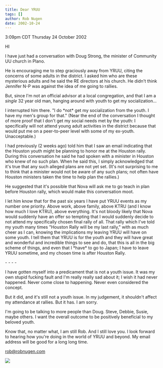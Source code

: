 ```yaml
---
title: Dear YRUU
tags: []
author: Rob Nugen
date: 2002-10-24
---
```


<p class=date>3:09pm CDT Thursday 24 October 2002</p>

<p>HI</p>

<p>I have just had a conversation with Doug Strong, the minister of
Community UU church in Plano.</p>

<p>He is encouraging me to step graciously away from YRUU, citing the
concerns of some adults in the district.  I asked him who are these
mysterious adults and he said the RE directors at his church.  He
didn't think Jennifer N-P was against the idea of me going to
rallies.</p>

<p>But, since I'm not an official advisor at a local congregation,
and that I am a <em>single</em> 32 year old man, hanging around with
youth to get my socialization...</p>

<p>I interrupted him there.  "I do *not* get my socialization from the
youth.  I have my men's group for that."  (Near the end of the
conversation I thought of more proof that I don't get my social needs
met by the youth:  I specifically will not attend young adult
activities in the district because that would put me on a peer-to-peer
level with some of my ex-youth.  Unacceptable.)</p>

<p>I had previously (2 weeks ago) told him that I saw an email
indicating that the Houston youth might be planning to honor me at the
Houston rally.  During this conversation he said he had spoken with a
minister in Houston who knew of no such plan.  When he said this, I
simply acknowledged that it's true that any such alleged plans are not
yet set.  (It's not surprising to me to think that a minister would
not be aware of any such plans; not often have Houston ministers taken
the time to help plan the rallies.)</p>

<p>He suggested that it's possible that Nova will ask me to go teach
in plan before Houston rally, which would make this conversation
moot.</p>

<p>I let him know that for the past six years I have put YRUU events
as my number one priority.  Above work, above family, above KTRU (and
I know how much I love KTRU), above everything.  It's not bloody
likely that Nova would suddenly have an offer so tempting that I would
suddenly decide to not attend my specifically chosen final rally of
all.  That rally which I've told my youth many times "Houston Rally
will be my last rally," with as much cheer as I can, knowing the
implications my leaving YRUU will have on some youth.  I tell them
that YRUU is for the youth and they will have great and wonderful and
incredible things to see and do, that this is all in the big scheme of
things, and even that I *have* to go to Japan; I have to leave YRUU
sometime, and my chosen time is after Houston Rally.</p>

<p>- - - -</p>

<p>I have gotten myself into a predicament that is not a youth issue.
It was my own stupid fucking fault and I'm really really sad about it;
I wish it had never happened.  Never come close to happening.  Never
even considered the concept.</p>

<p>But it did, and it's still not a youth issue.  In my judgement, it
shouldn't affect my attendance at rallies.  But it has.  I am
sorry.</p>

<p>I'm going to be talking to more people than Doug.  Steve, Debbie,
Susie, maybe others.  I want the overall outcome to be positively
beneficial to my beloved youth.</p>

<p>Know that, no matter what, I am still Rob.  And I still love you.
I look forward to hearing how you're doing in the world of YRUU and
beyond.  My email address will be good for a long long time.</p>

<p><a href="mailto:rob@robnugen.com">rob@robnugen.com</a></p>

<p><img src="/images/rob/wL-ROB.gif"/></p>

